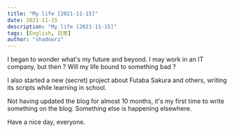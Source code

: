 ```yaml
---
title: "My life [2021-11-15]"
date: 2021-11-15
description: "My life [2021-11-15]"
tags: [English, 日常]
author: "shadowrz"
---
```


I began to wonder what's my future and beyond. I may work in an IT company, but then ? Will my life bound to something bad ?

I also started a new (secret) project about Futaba Sakura and others, writing its scripts while learning in school.

Not having updated the blog for almost 10 months, it's my first time to write something on the blog. Something else is happening elsewhere.

Have a nice day, everyone.
